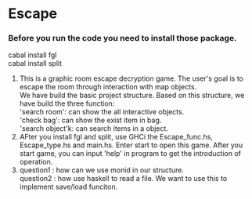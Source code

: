 # Escape

<!-- Instell the packages -->
<!-- It will take many times -->
### Before you run the code you need to install those package.
cabal install fgl  
cabal install split  

<!-- 1. A brief description of your project goals (you can take this from your project proposal), and your current progress toward achieving those goals.
     2. Instructions for how to run your project (e.g. which file to load in GHCi), including several example inputs, if applicable.
     3. In Milestone #1: a list of 2–4 design questions that you have about your project, that you would like to discuss during the workshop.-->

1. This is a graphic room escape decryption game. The user's goal is to escape the room through interaction with map objects.  
   We have build the basic project structure. Based on this structure, we have build the three function:   
   'search room': can show the all interactive objects.  
   'check bag': can show the exist item in bag.  
   'search object'k: can search items in a object.  
2. AFter you install fgl and split, use GHCi the Escape_func.hs, Escape_type.hs and main.hs. Enter start to open this game. After you start game, you can input 'help' in program to get the introduction of operation.  
3. question1 : how can we use monid in our structure.   
   question2 : how use haskell to read a file. We want to use this to implement save/load funciton.   
   
